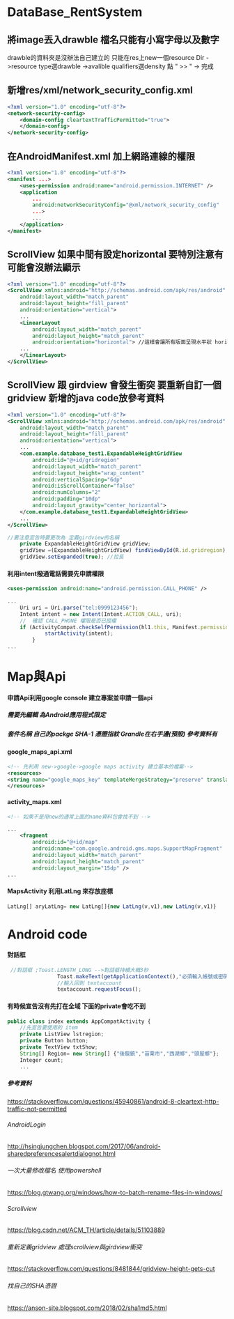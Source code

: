 # DataBase_RentSystem 

## 將image丟入drawble 檔名只能有小寫字母以及數字
drawble的資料夾是沒辦法自己建立的 只能在res上new一個resource Dir
->resource type選drawble ->avalible qualifiers選density 點 " >> " -> 完成

## 新增res/xml/network_security_config.xml
```xml
<?xml version="1.0" encoding="utf-8"?>
<network-security-config>
    <domain-config cleartextTrafficPermitted="true">
    </domain-config>
</network-security-config>
```
## 在AndroidManifest.xml 加上網路連線的權限
```xml
<?xml version="1.0" encoding="utf-8"?>
<manifest ...>
    <uses-permission android:name="android.permission.INTERNET" />
    <application
        ...
        android:networkSecurityConfig="@xml/network_security_config"
        ...>
        ...
    </application>
</manifest>
```
## ScrollView 如果中間有設定horizontal 要特別注意有可能會沒辦法顯示
```xml
<?xml version="1.0" encoding="utf-8"?>
<ScrollView xmlns:android="http://schemas.android.com/apk/res/android"
    android:layout_width="match_parent"
    android:layout_height="fill_parent"
    android:orientation="vertical"> 
    ...
    <LinearLayout
        android:layout_width="match_parent"
        android:layout_height="match_parent"
        android:orientation="horizontal"> //這樣會讓所有版面呈現水平狀 horizontal--->vertical
    ...
    </LinearLayout>  
</ScrollView>
```
## ScrollView 跟 girdview 會發生衝突 要重新自訂一個gridview 新增的java code放參考資料
```xml
<?xml version="1.0" encoding="utf-8"?>
<ScrollView xmlns:android="http://schemas.android.com/apk/res/android"
    android:layout_width="match_parent"
    android:layout_height="fill_parent"
    android:orientation="vertical"> 
    ...
    <com.example.database_test1.ExpandableHeightGridView
        android:id="@+id/gridregion"
        android:layout_width="match_parent"
        android:layout_height="wrap_content"
        android:verticalSpacing="6dp"
        android:isScrollContainer="false"
        android:numColumns="2"
        android:padding="10dp"
        android:layout_gravity="center_horizontal">
    </com.example.database_test1.ExpandableHeightGridView>
    ...
</ScrollView>
```
```js
//要注意宣告時要更改為 定義girdview的名稱
    private ExpandableHeightGridView gridView;
    gridView =(ExpandableHeightGridView) findViewById(R.id.gridregion);
    gridView.setExpanded(true); //拉長
```
#### 利用intent撥通電話需要先申請權限
```xml
<uses-permission android:name="android.permission.CALL_PHONE" />
```
```js
...
    Uri uri = Uri.parse("tel:0999123456");
    Intent intent = new Intent(Intent.ACTION_CALL, uri);
    //  確認 CALL_PHONE 權限是否已授權
    if (ActivityCompat.checkSelfPermission(hl1.this, Manifest.permission.CALL_PHONE) == PackageManager.PERMISSION_GRANTED) {
            startActivity(intent);
        }
...
```
# Map與Api
#### 申請Api利用google console 建立專案並申請一個api
##### 需要先編輯 為Android應用程式限定
##### 套件名稱 自己的packge SHA-1 憑證指紋 Grandle在右手邊(預設) 參考資料有
#### google_maps_api.xml
```xml
<!-- 先利用 new->google->google maps activity 建立基本的檔案-->
<resources>
<string name="google_maps_key" templateMergeStrategy="preserve" translatable="false">輸入自己的api</string>
</resources>
```
#### activity_maps.xml
```xml
<!-- 如果不是用new的通常上面的name資料包會找不到 -->

...
    <fragment
        android:id="@+id/map"
        android:name="com.google.android.gms.maps.SupportMapFragment"
        android:layout_width="match_parent"
        android:layout_height="match_parent"
        android:layout_margin="15dp" />
...
```
#### MapsActivity 利用LatLng 來存放座標 
```js
LatLng[] aryLatLng= new LatLng[]{new LatLng(v,v1),new LatLng(v,v1)}
```
# Android code 
#### 對話框
```js
 //對話框 ;Toast.LENGTH_LONG -->對話框持續大概3秒
                Toast.makeText(getApplicationContext(),"必須輸入帳號或密碼",Toast.LENGTH_LONG).show();
                //輸入回到 textaccount
                textaccount.requestFocus();
```
#### 有時候宣告沒有先打在全域 下面的private會吃不到
```js 
public class index extends AppCompatActivity {
    //先宣告要使用的 item
    private ListView lstregion;
    private Button button;
    private TextView txtShow;
    String[] Region= new String[] {"後龍鎮","苗栗市","西湖鄉","頭屋鄉"};
    Integer count;
    ...
```


##### 參考資料 
https://stackoverflow.com/questions/45940861/android-8-cleartext-http-traffic-not-permitted
###### AndroidLogin
http://hsingjungchen.blogspot.com/2017/06/android-sharedpreferencesalertdialognot.html 
###### 一次大量修改檔名 使用powershell
https://blog.gtwang.org/windows/how-to-batch-rename-files-in-windows/
###### Scrollview
https://blog.csdn.net/ACM_TH/article/details/51103889
###### 重新定義gridview 處理scrollview與girdview衝突
https://stackoverflow.com/questions/8481844/gridview-height-gets-cut
###### 找自己的SHA憑證
https://anson-site.blogspot.com/2018/02/sha1md5.html